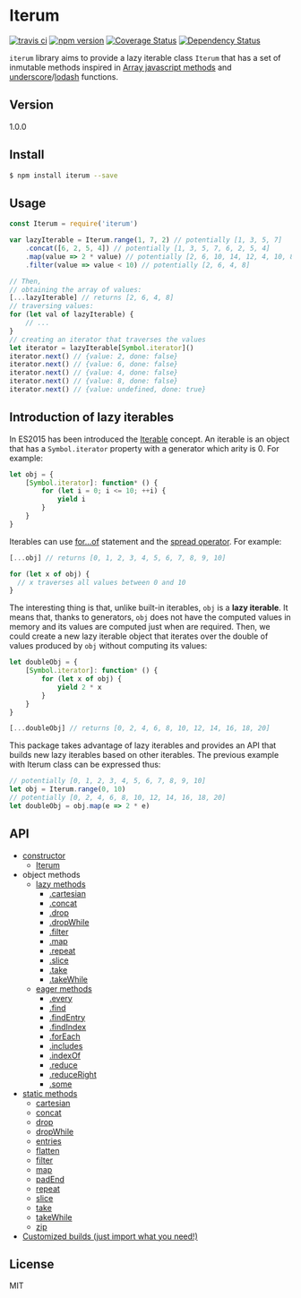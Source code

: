 # Iterum

[![travis ci][1]][2]
[![npm version][3]][4]
[![Coverage Status][5]][6]
[![Dependency Status][7]][8]

`iterum` library aims to provide a lazy iterable class `Iterum` that has a set of inmutable methods inspired in [Array javascript methods](https://developer.mozilla.org/en-US/docs/Web/JavaScript/Reference/Global_Objects/Array) and [underscore](http://underscorejs.org/)/[lodash](https://lodash.com) functions.

## Version
1.0.0

## Install

``` bash
$ npm install iterum --save
```

## Usage
``` javascript
const Iterum = require('iterum')

var lazyIterable = Iterum.range(1, 7, 2) // potentially [1, 3, 5, 7]
    .concat([6, 2, 5, 4]) // potentially [1, 3, 5, 7, 6, 2, 5, 4]
    .map(value => 2 * value) // potentially [2, 6, 10, 14, 12, 4, 10, 8]
    .filter(value => value < 10) // potentially [2, 6, 4, 8]

// Then,
// obtaining the array of values:
[...lazyIterable] // returns [2, 6, 4, 8] 
// traversing values:
for (let val of lazyIterable) {
    // ...
}
// creating an iterator that traverses the values
let iterator = lazyIterable[Symbol.iterator]()
iterator.next() // {value: 2, done: false}
iterator.next() // {value: 6, done: false}
iterator.next() // {value: 4, done: false}
iterator.next() // {value: 8, done: false}
iterator.next() // {value: undefined, done: true}
```


## Introduction of lazy iterables

In ES2015 has been introduced the [Iterable](https://developer.mozilla.org/en-US/docs/Web/JavaScript/Reference/Iteration_protocols#The_iterable_protocol) concept. An iterable is an object that has a `Symbol.iterator` property with a generator which arity is 0. For example:

``` javascript
let obj = {
    [Symbol.iterator]: function* () {
        for (let i = 0; i <= 10; ++i) {
            yield i
        }
    }
}
```

Iterables can use [for...of](https://developer.mozilla.org/en-US/docs/Web/JavaScript/Reference/Statements/for...of) statement and the [spread operator](https://developer.mozilla.org/en-US/docs/Web/JavaScript/Reference/Operators/Spread_operator). For example:

``` javascript 
[...obj] // returns [0, 1, 2, 3, 4, 5, 6, 7, 8, 9, 10]

for (let x of obj) {
  // x traverses all values between 0 and 10
}
```

The interesting thing is that, unlike built-in iterables, `obj` is a **lazy iterable**. It means that, thanks to generators, `obj` does not have the computed values in memory and its values are computed just when are required. Then, we could create a new lazy iterable object that iterates over the double of values produced by `obj` without computing its values:

``` javascript
let doubleObj = {
    [Symbol.iterator]: function* () {
        for (let x of obj) {
            yield 2 * x
        }
    }
}

[...doubleObj] // returns [0, 2, 4, 6, 8, 10, 12, 14, 16, 18, 20]
```

This package takes advantage of lazy iterables and provides an API that builds new lazy iterables based on other iterables. The previous example with Iterum class can be expressed thus:

``` javascript
// potentially [0, 1, 2, 3, 4, 5, 6, 7, 8, 9, 10]
let obj = Iterum.range(0, 10)
// potentially [0, 2, 4, 6, 8, 10, 12, 14, 16, 18, 20]
let doubleObj = obj.map(e => 2 * e)
```

## API
- [constructor](doc/API_constructor.md)
    - [Iterum](doc/API_constructor.md#iterum-generator-boundparams)
- object methods
    - [lazy methods](doc/API_lazy_methods.md)
        - [.cartesian](doc/API_lazy_methods.md#cartesian-iterables) 
        - [.concat](doc/API_lazy_methods.md#concat-iterables)
        - [.drop](doc/API_lazy_methods.md#drop-n--1)
        - [.dropWhile](doc/API_lazy_methods.md#dropwhile-predicate-context--this)
        - [.filter](doc/API_lazy_methods.md#filter-predicate-context--this)
        - [.map](doc/API_lazy_methods.md#map-cb-context--this)
        - [.repeat](doc/API_lazy_methods.md#repeatn--infinity)
        - [.slice](doc/API_lazy_methods.md#slice-start--0-end--infinity)
        - [.take](doc/API_lazy_methods.md#take-n--1)
        - [.takeWhile](doc/API_lazy_methods.md#takewhile-predicate-context--this)
    - [eager methods](doc/API_value_methods.md)
        - [.every](doc/API_eager_methods.md#every-predicate-context--this)
        - [.find](doc/API_eager_methods.md#find-predicate-context--this)
        - [.findEntry](doc/API_eager_methods.md#findentry-predicate-context--this)
        - [.findIndex](doc/API_eager_methods.md#findindex-predicate-context--this)
        - [.forEach](doc/API_eager_methods.md#foreach-cb-context)
        - [.includes](doc/API_eager_methods.md#includes-value-fromindex--0)
        - [.indexOf](doc/API_eager_methods.md#indexof-value-fromindex--0)
        - [.reduce](doc/API_eager_methods.md#reduce-cb-initialvalue)
        - [.reduceRight](doc/API_eager_methods.md#reduceright-cb-initialvalue)
        - [.some](doc/API_eager_methods.md#some-predicate-context--this)
- [static methods](doc/API_static_methods.md)
    - [cartesian](doc/API_static_methods.md#iterumcartesian-iterable-iterables)
    - [concat](doc/API_static_methods.md#iterumconcat-iterable-iterables)
    - [drop](doc/API_static_methods.md#iterumdrop-iterable-n--1)
    - [dropWhile](doc/API_static_methods.md#iterumdropwhile-iterable-predicate-context--this)
    - [entries](doc/API_static_methods.md#iterumentries-iterable)
    - [flatten](doc/API_static_methods.md#iterumflatten-iterable-depth--1)
    - [filter](doc/API_static_methods.md#iterumfilter-iterable-predicate-context--this)
    - [map](doc/API_static_methods.md#iterummap-iterable-cb-context--this)
    - [padEnd](doc/API_static_methods.md#iterumpadend-iterable-length--0-value--undefined)
    - [repeat](doc/API_static_methods.md#iterumrepeatn--infinity)
    - [slice](doc/API_static_methods.md#iterumslice-iterable-start--0-end--infinity)
    - [take](doc/API_static_methods.md#iterumtake-iterable-n--1)
    - [takeWhile](doc/API_static_methods.md#iterumtakewhile-iterable-predicate-context--this)
    - [zip](doc/API_static_methods.md#iterumzip-iterable-iterables)
- [Customized builds (just import what you need!)](doc/customized_builds.md)

## License
MIT


  [1]: https://travis-ci.org/xgbuils/iterum.svg?branch=master
  [2]: https://travis-ci.org/xgbuils/iterum
  [3]: https://badge.fury.io/js/iterum.svg
  [4]: https://badge.fury.io/js/iterum
  [5]: https://coveralls.io/repos/github/xgbuils/iterum/badge.svg?branch=master
  [6]: https://coveralls.io/github/xgbuils/iterum?branch=master
  [7]: https://david-dm.org/xgbuils/iterum.svg
  [8]: https://david-dm.org/xgbuils/iterum